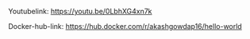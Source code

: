 Youtubelink:
https://youtu.be/0LbhXG4xn7k


Docker-hub-link:
https://hub.docker.com/r/akashgowdap16/hello-world
